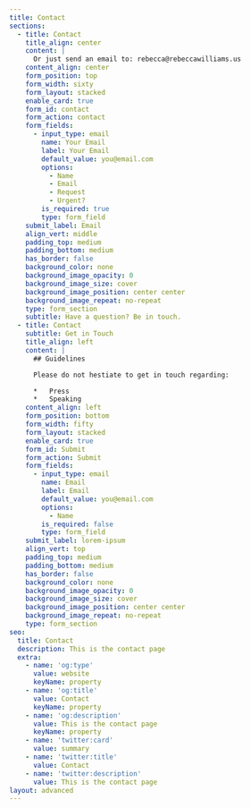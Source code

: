 ```yaml
---
title: Contact
sections:
  - title: Contact
    title_align: center
    content: |
      Or just send an email to: rebecca@rebeccawilliams.us
    content_align: center
    form_position: top
    form_width: sixty
    form_layout: stacked
    enable_card: true
    form_id: contact
    form_action: contact
    form_fields:
      - input_type: email
        name: Your Email
        label: Your Email
        default_value: you@email.com
        options:
          - Name
          - Email
          - Request
          - Urgent?
        is_required: true
        type: form_field
    submit_label: Email
    align_vert: middle
    padding_top: medium
    padding_bottom: medium
    has_border: false
    background_color: none
    background_image_opacity: 0
    background_image_size: cover
    background_image_position: center center
    background_image_repeat: no-repeat
    type: form_section
    subtitle: Have a question? Be in touch.
  - title: Contact
    subtitle: Get in Touch
    title_align: left
    content: |
      ## Guidelines

      Please do not hestiate to get in touch regarding: 

      *   Press
      *   Speaking
    content_align: left
    form_position: bottom
    form_width: fifty
    form_layout: stacked
    enable_card: true
    form_id: Submit
    form_action: Submit
    form_fields:
      - input_type: email
        name: Email
        label: Email
        default_value: you@email.com
        options:
          - Name
        is_required: false
        type: form_field
    submit_label: lorem-ipsum
    align_vert: top
    padding_top: medium
    padding_bottom: medium
    has_border: false
    background_color: none
    background_image_opacity: 0
    background_image_size: cover
    background_image_position: center center
    background_image_repeat: no-repeat
    type: form_section
seo:
  title: Contact
  description: This is the contact page
  extra:
    - name: 'og:type'
      value: website
      keyName: property
    - name: 'og:title'
      value: Contact
      keyName: property
    - name: 'og:description'
      value: This is the contact page
      keyName: property
    - name: 'twitter:card'
      value: summary
    - name: 'twitter:title'
      value: Contact
    - name: 'twitter:description'
      value: This is the contact page
layout: advanced
---
```

